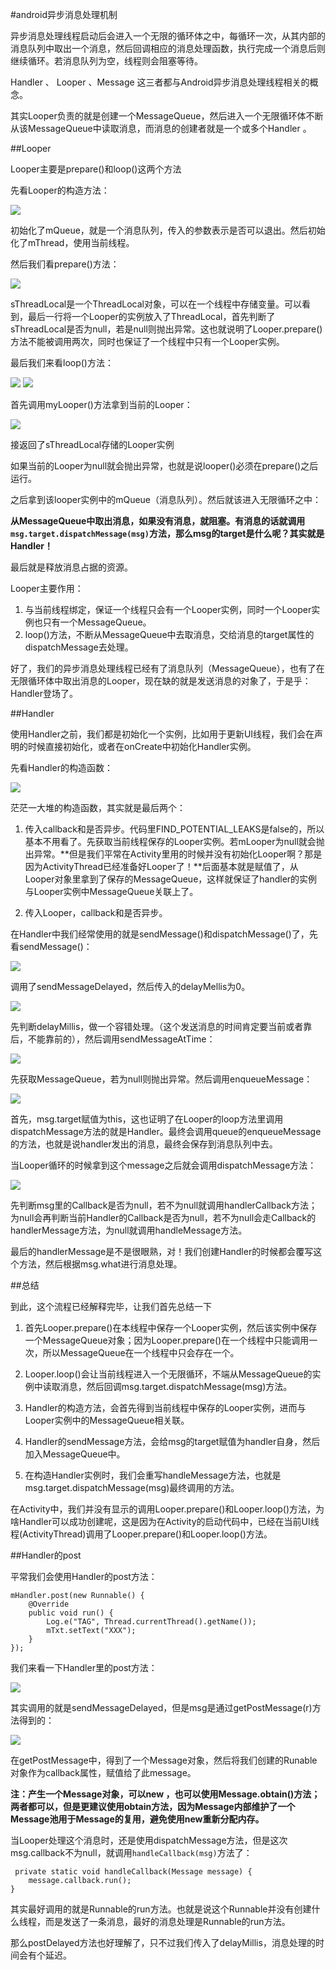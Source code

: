 #android异步消息处理机制

异步消息处理线程启动后会进入一个无限的循环体之中，每循环一次，从其内部的消息队列中取出一个消息，然后回调相应的消息处理函数，执行完成一个消息后则继续循环。若消息队列为空，线程则会阻塞等待。

Handler 、 Looper 、Message 这三者都与Android异步消息处理线程相关的概念。

其实Looper负责的就是创建一个MessageQueue，然后进入一个无限循环体不断从该MessageQueue中读取消息，而消息的创建者就是一个或多个Handler 。

##Looper

Looper主要是prepare()和loop()这两个方法

先看Looper的构造方法：

![](/assets/Looper_Constructor.jpg)

初始化了mQueue，就是一个消息队列，传入的参数表示是否可以退出。然后初始化了mThread，使用当前线程。

然后我们看prepare()方法：

![](/assets/Looper_prepare.jpeg)

sThreadLocal是一个ThreadLocal对象，可以在一个线程中存储变量。可以看到，最后一行将一个Looper的实例放入了ThreadLocal，首先判断了sThreadLocal是否为null，若是null则抛出异常。这也就说明了Looper.prepare()方法不能被调用两次，同时也保证了一个线程中只有一个Looper实例。

最后我们来看loop()方法：

![](/assets/Looper_loop_1.jpeg)
![](/assets/Looper_loop_2.jpeg)

首先调用myLooper()方法拿到当前的Looper：

![](/assets/Looper_myLooper.jpeg)

接返回了sThreadLocal存储的Looper实例

如果当前的Looper为null就会抛出异常，也就是说looper()必须在prepare()之后运行。

之后拿到该looper实例中的mQueue（消息队列）。然后就该进入无限循环之中：

**从MessageQueue中取出消息，如果没有消息，就阻塞。有消息的话就调用`msg.target.dispatchMessage(msg)`方法，那么msg的target是什么呢？其实就是Handler！**

最后就是释放消息占据的资源。

Looper主要作用：

1. 与当前线程绑定，保证一个线程只会有一个Looper实例，同时一个Looper实例也只有一个MessageQueue。
2. loop()方法，不断从MessageQueue中去取消息，交给消息的target属性的dispatchMessage去处理。

好了，我们的异步消息处理线程已经有了消息队列（MessageQueue），也有了在无限循环体中取出消息的Looper，现在缺的就是发送消息的对象了，于是乎：Handler登场了。

##Handler

使用Handler之前，我们都是初始化一个实例，比如用于更新UI线程，我们会在声明的时候直接初始化，或者在onCreate中初始化Handler实例。

先看Handler的构造函数：

![](/assets/Handler_Construct.jpeg)

茫茫一大堆的构造函数，其实就是最后两个：

1. 传入callback和是否异步。代码里FIND_POTENTIAL_LEAKS是false的，所以基本不用看了。先获取当前线程保存的Looper实例。若mLooper为null就会抛出异常。**但是我们平常在Activity里用的时候并没有初始化Looper啊？那是因为ActivityThread已经准备好Looper了！**后面基本就是赋值了，从Looper对象里拿到了保存的MessageQueue，这样就保证了handler的实例与Looper实例中MessageQueue关联上了。

2. 传入Looper，callback和是否异步。

在Handler中我们经常使用的就是sendMessage()和dispatchMessage()了，先看sendMessage()：

![](/assets/Handler_sendMessage.jpeg)

调用了sendMessageDelayed，然后传入的delayMellis为0。

![](/assets/Handler_sendMessageDalayed.jpeg)

先判断delayMillis，做一个容错处理。（这个发送消息的时间肯定要当前或者靠后，不能靠前的），然后调用sendMessageAtTime：

![](/assets/Handler_sendMessageAtTime.jpeg)

先获取MessageQueue，若为null则抛出异常。然后调用enqueueMessage：

![](/assets/Handler_enqueueMessage.jpeg)

首先，msg.target赋值为this，这也证明了在Looper的loop方法里调用dispatchMessage方法的就是Handler。最终会调用queue的enqueueMessage的方法，也就是说handler发出的消息，最终会保存到消息队列中去。

当Looper循环的时候拿到这个message之后就会调用dispatchMessage方法：

![](/assets/Handler_dispatchMessage.jpeg)

先判断msg里的Callback是否为null，若不为null就调用handlerCallback方法；为null会再判断当前Handler的Callback是否为null，若不为null会走Callback的handlerMessage方法，为null就调用handleMessage方法。

最后的handlerMessage是不是很眼熟，对！我们创建Handler的时候都会覆写这个方法，然后根据msg.what进行消息处理。

##总结

到此，这个流程已经解释完毕，让我们首先总结一下

1. 首先Looper.prepare()在本线程中保存一个Looper实例，然后该实例中保存一个MessageQueue对象；因为Looper.prepare()在一个线程中只能调用一次，所以MessageQueue在一个线程中只会存在一个。

2. Looper.loop()会让当前线程进入一个无限循环，不端从MessageQueue的实例中读取消息，然后回调msg.target.dispatchMessage(msg)方法。

3. Handler的构造方法，会首先得到当前线程中保存的Looper实例，进而与Looper实例中的MessageQueue相关联。

4. Handler的sendMessage方法，会给msg的target赋值为handler自身，然后加入MessageQueue中。

5. 在构造Handler实例时，我们会重写handleMessage方法，也就是msg.target.dispatchMessage(msg)最终调用的方法。

在Activity中，我们并没有显示的调用Looper.prepare()和Looper.loop()方法，为啥Handler可以成功创建呢，这是因为在Activity的启动代码中，已经在当前UI线程(ActivityThread)调用了Looper.prepare()和Looper.loop()方法。

##Handler的post

平常我们会使用Handler的post方法：

```
mHandler.post(new Runnable() {  
    @Override  
    public void run() {  
        Log.e("TAG", Thread.currentThread().getName());  
        mTxt.setText("XXX");  
    }  
}); 
```

我们来看一下Handler里的post方法：

![](/assets/Handler_post.jpeg)

其实调用的就是sendMessageDelayed，但是msg是通过getPostMessage(r)方法得到的：

![](/assets/Handler_getPostMessage.jpeg)

在getPostMessage中，得到了一个Message对象，然后将我们创建的Runable对象作为callback属性，赋值给了此message。

**注：产生一个Message对象，可以new  ，也可以使用Message.obtain()方法；两者都可以，但是更建议使用obtain方法，因为Message内部维护了一个Message池用于Message的复用，避免使用new重新分配内存。**

当Looper处理这个消息时，还是使用dispatchMessage方法，但是这次msg.callback不为null，就调用`handleCallback(msg)`方法了：

```
 private static void handleCallback(Message message) {
    message.callback.run();
}
```
其实最好调用的就是Runnable的run方法。也就是说这个Runnable并没有创建什么线程，而是发送了一条消息，最好的消息处理是Runnable的run方法。

那么postDelayed方法也好理解了，只不过我们传入了delayMillis，消息处理的时间会有个延迟。